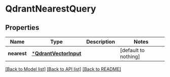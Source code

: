 # QdrantNearestQuery


## Properties
Name | Type | Description | Notes
------------ | ------------- | ------------- | -------------
**nearest** | [***QdrantVectorInput**](QdrantVectorInput.md) |  | [default to nothing]


[[Back to Model list]](../README.md#models) [[Back to API list]](../README.md#api-endpoints) [[Back to README]](../README.md)


